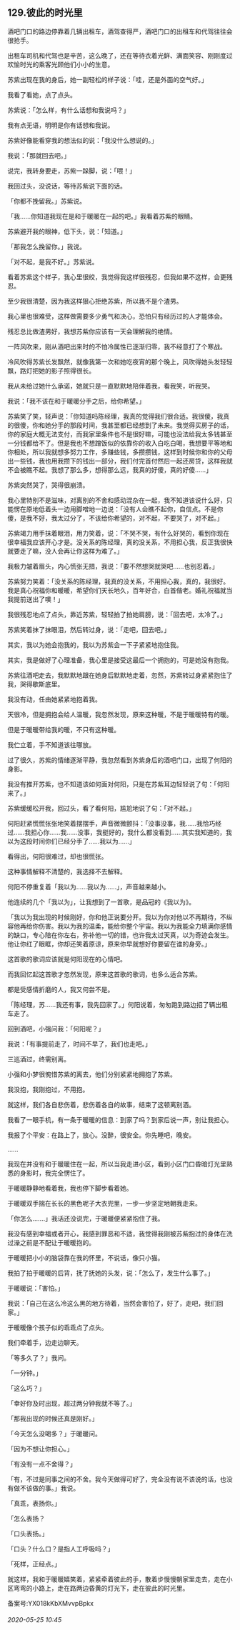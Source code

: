 ## 129.彼此的时光里
酒吧门口的路边停靠着几辆出租车，酒驾查得严，酒吧门口的出租车和代驾往往会很抢手。


出租车司机和代驾也是辛苦，这么晚了，还在等待衣着光鲜、满面笑容、刚刚度过欢愉时光的乘客光顾他们小小的生意。


苏紫出现在我的身后，她一副轻松的样子说：「哇，还是外面的空气好。」


我看了看她，点了点头。


苏紫说：「怎么样，有什么话想和我说吗？」


我有点无语，明明是你有话想和我说。


苏紫好像能看穿我的想法似的说：「我没什么想说的。」


我说：「那就回去吧。」


说完，我转身要走，苏紫一跺脚，说：「喂！」


我回过头，没说话，等待苏紫说下面的话。


「你都不挽留我。」苏紫说。


「我……你知道我现在是和于暖暖在一起的吧。」我看着苏紫的眼睛。


苏紫避开我的眼神，低下头，说：「知道。」


「那我怎么挽留你。」我说。


「对不起，是我不好。」苏紫说。


看着苏紫这个样子，我心里很绞，我觉得我这样很残忍，但我如果不这样，会更残忍。


至少我很清楚，因为我这样狠心拒绝苏紫，所以我不是个渣男。


我心里也很难受，这样做需要多少勇气和决心，恐怕只有经历过的人才能体会。


残忍总比做渣男好，我想苏紫你应该有一天会理解我的绝情。


一阵风吹来，刚从酒吧出来时的不怕冷属性已逐渐归零，我不经意打了个寒战。


冷风吹得苏紫长发飘然，就像我第一次和她吃夜宵的那个晚上，风吹得她头发轻轻飘，路灯把她的影子照得很长。


我从未给过她什么承诺，她就只是一直默默地陪伴着我，看我笑，听我哭。


我说：「我不该在和于暖暖分手之后，给你希望。」


苏紫笑了笑，轻声说：「你知道吗陈经理，我真的觉得我们很合适。我很傻，我真的很傻，你和她分手的那段时间，我甚至都已经想到了未来。我觉得买房子的话，你的家庭大概无法支付，而我家里条件也不是很好嘛，可能也没法给我太多钱甚至一分钱都给不了。但是我也不想蹭饭似的依靠你的收入白吃白喝，我想要平等地和你相处，所以我就想多努力工作，多赚些钱，多攒攒钱，这样到时候你和你的父母出一些钱，我也用我攒下的钱出一部分，我们付完首付然后一起还房贷，这样我就不会被瞧不起。我想了那么多，想得那么远，我真的好傻，真的好傻……」


苏紫突然哭了，哭得很崩溃。


我心里特别不是滋味，对离别的不舍和感动混杂在一起，我不知道该说什么好，只能愣在原地低着头一边用脚噌地一边说：「没有人会瞧不起你，自信点。不是你傻，是我不好，我太过分了，不该给你希望的，对不起，不要哭了，对不起。」


苏紫竭力用手抹着眼泪，用力笑着，说：「不哭不哭，有什么好哭的，看到你现在很幸福我应该开心才是。没关系的陈经理，真的没关系，不用担心我，反正我很快就要走了嘛，没人会再让你这样为难了。」


我极力皱着眉头，内心慌张无措，我说：「要不然想哭就哭吧……也别忍着。」


苏紫努力笑着：「没关系的陈经理，我真的没关系，不用担心我，真的，我很好。我是真心祝福你和暖暖，希望你们天长地久，百年好合，白首偕老。婚礼祝福就当我提前送出了噢！」


我很残忍地点了点头，靠近苏紫，轻轻拍了拍她肩膀，说：「回去吧，太冷了。」


苏紫笑着抹了抹眼泪，然后转过身，说：「走吧，回去吧。」


其实，我以为她会抱我的，我以为苏紫会一下子紧紧地抱住我。


其实，我是做好了心理准备，我心里是接受这最后一个拥抱的，可是她没有抱我。


苏紫往酒吧走去，我默默地跟在她身后默默地走着，忽然，苏紫转过身紧紧抱住了我，哭得歇斯底里。


我没有动，任由她紧紧地抱着我。


天很冷，但是拥抱会给人温暖，我忽然发现，原来这种暖，不是于暖暖特有的暖。


但是于暖暖带给我的暖，不只有这种暖。


我伫立着，手不知道该往哪放。


过了很久，苏紫的情绪逐渐平静，我忽然看到苏紫身后的酒吧门口，出现了何阳的身影。


我没有推开苏紫，也不知道该如何面对何阳，只是在苏紫耳边轻轻说了句：「何阳来了。」


苏紫缓缓松开我，回过头，看了看何阳，尴尬地说了句：「对不起。」


何阳赶紧慌慌张张地笑着摆摆手，声音微微颤抖：「没事没事，我……我恰巧经过……我担心你……我……没事，我挺好的，我什么都没看到……其实我知道的，我以为这段时间你们已经分手了……我以为……」


看得出，何阳很难过，却也很慌张。


这种事情解释不清楚的，我选择不去解释。


何阳不停重复着「我以为……我以为……」，声音越来越小。


他连续的几个「我以为」，让我想到了一首歌，是品冠的《我以为》。


「我以为我出现的时候刚好，你和他正说要分开。我以为你对他以不再期待，不纵容他再给你伤害。我以为我的温柔，能给你整个宇宙。我以为我能全力填满你感情的缺口，专心陪在你左右，弥补他一切的错，也许我太过天真，以为奇迹会发生。他让你红了眼眶，你却还笑着原谅，原来你早就想好你要留在谁的身旁。」


这首歌的歌词应该就是何阳现在的心情吧。


而我回忆起这首歌才忽然发现，原来这首歌的歌词，也多么适合苏紫。


都是受感情折磨的人，我又何尝不是。


「陈经理，苏……我还有事，我先回家了。」何阳说着，匆匆跑到路边招了辆出租车走了。


回到酒吧，小强问我：「何阳呢？」


我说：「有事提前走了，时间不早了，我们也走吧。」


三巡酒过，终需别离。


小强和小梦很惋惜苏紫的离去，他们分别紧紧地拥抱了苏紫。


我没抱，我刚抱过，不用抱。


就这样，我们各自悲伤着，悲伤着各自的故事，结束了这顿离别酒。


我看了一眼手机，有一条于暖暖的信息：到家了吗？到家后说一声，别让我担心。


我报了个平安：在路上了，放心。没醉，很安全。你先睡吧，晚安。


……


我现在并没有和于暖暖住在一起，所以当我走进小区，看到小区门口昏暗灯光里熟悉的身影时，我完全愣住了。


于暖暖静静地看着我，我也停下脚步看着她。


于暖暖双手揣在长长的黑色呢子大衣兜里，一步一步坚定地朝我走来。


「你怎么…….」我话还没说完，于暖暖便紧紧抱住了我。


我没有感到幸福或者开心，我感到罪恶和不适，我觉得我刚被苏紫抱过的身体在洗过澡之前是不配让于暖暖抱的。


于暖暖把小小的脑袋靠在我的怀里，不说话，像只小猫。


我拍了拍于暖暖的后背，抚了抚她的头发，说：「怎么了，发生什么事了。」


于暖暖说：「害怕。」


我说：「自己在这么冷这么黑的地方待着，当然会害怕了，好了，走吧，我们回家。」


于暖暖像个孩子似的乖乖点了点头。


我们牵着手，边走边聊天。


「等多久了？」我问。


「一分钟。」


「这么巧？」


「幸好你及时出现，超过两分钟我就不等了。」


「那我出现的时候还真是刚好。」


「今天怎么没喝多？」于暖暖问。


「因为不想让你担心。」


「有没有一点不舍得？」


「有，不过是同事之间的不舍。我今天做得可好了，完全没有说不该说的话，也没有做不该做的事。」我说。


「真乖，表扬你。」


「怎么表扬？


「口头表扬。」


「口头？什么口？是指人工呼吸吗？」


「死样，正经点。」


就这样，我和于暖暖嬉笑着，紧紧牵着彼此的手，散着步慢慢朝家里走去，走在小区弯弯的小路上，走在路两边昏黄的灯光下，走在彼此的时光里。


备案号:YX018kKbXMvvpBpkx


###### 2020-05-25 10:45
